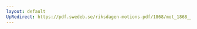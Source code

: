 ```yaml
---
layout: default
UpRedirect: https://pdf.swedeb.se/riksdagen-motions-pdf/1868/mot_1868__fk__00067/mot_1868__fk__00067_001.pdf
---
```

